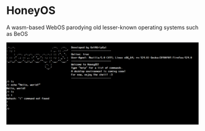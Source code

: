 # HoneyOS

A wasm-based WebOS parodying old lesser-known operating systems such as BeOS

![Screencap](docs/screencap.png)
